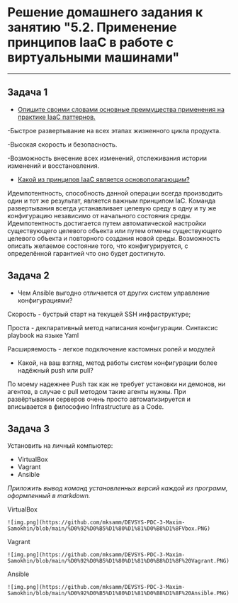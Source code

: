 # Решение домашнего задания к занятию "5.2. Применение принципов IaaC в работе с виртуальными машинами"

---

## Задача 1

- <u>Опишите своими словами основные преимущества применения на практике IaaC паттернов.</u>

-Быстрое развертывание на всех этапах жизненного цикла продукта.

-Высокая скорость и безопасность.

-Возможность внесение всех изменений, отслеживания истории изменений и восстановления.


- <u>Какой из принципов IaaC является основополагающим?</u>

Идемпотентность, способность данной операции всегда производить один и тот же результат, является важным принципом IaC. Команда развертывания всегда устанавливает целевую среду в одну и ту же конфигурацию независимо от начального состояния среды. 
Идемпотентность достигается путем автоматической настройки существующего целевого объекта или путем отмены существующего целевого объекта и повторного создания новой среды. Возможность описать желаемое состояние того, что  конфигурируется, с определённой гарантией что оно будет достигнуто.

## Задача 2

- Чем Ansible выгодно отличается от других систем управление конфигурациями?

Скорость - бустрый старт на текущей SSH инфраструктуре;

Проста - декларативный метод написания конфигурации. Синтаксис playbook на языке Yaml

Расширяемость - легкое подключение кастомных ролей и модулей

- Какой, на ваш взгляд, метод работы систем конфигурации более надёжный push или pull?

По моему надежнее Push так как не требует установки ни демонов, ни агентов, в случае с pull методом такие агенты нужны.
При развёртывании серверов очень просто автоматизируется и вписывается в философию Infrastructure as a Code.

## Задача 3

Установить на личный компьютер:

- VirtualBox
- Vagrant
- Ansible

*Приложить вывод команд установленных версий каждой из программ, оформленный в markdown.*

VirtualBox
```
![img.png](https://github.com/mksamm/DEVSYS-PDC-3-Maxim-Samokhin/blob/main/%D0%92%D0%B5%D1%80%D1%81%D0%B8%D1%8FVbox.PNG)
```

Vagrant

```
![img.png](https://github.com/mksamm/DEVSYS-PDC-3-Maxim-Samokhin/blob/main/%D0%92%D0%B5%D1%80%D1%81%D0%B8%D1%8F%20Vagrant.PNG)
```

Ansible
```
![img.png](https://github.com/mksamm/DEVSYS-PDC-3-Maxim-Samokhin/blob/main/%D0%92%D0%B5%D1%80%D1%81%D0%B8%D1%8F%20Ansible.PNG)
```
